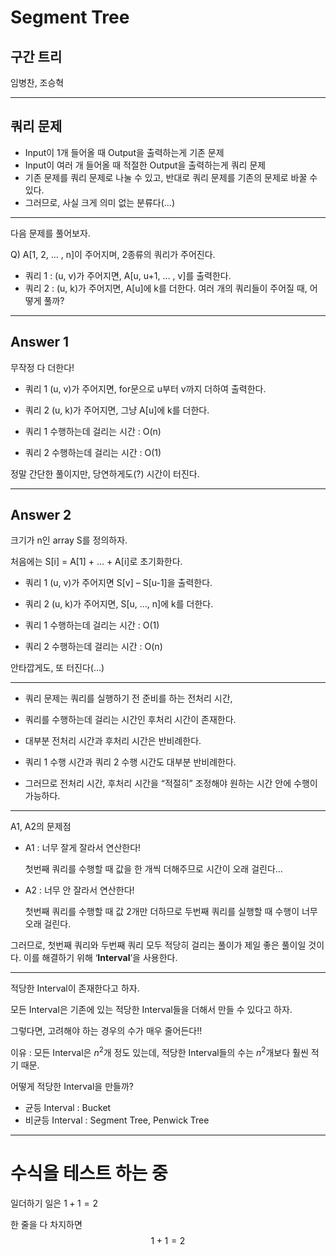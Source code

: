 # Segment Tree
## 구간 트리

임병찬, 조승혁

---

## 쿼리 문제

- Input이 1개 들어올 때 Output을 출력하는게 기존 문제
- Input이 여러 개 들어올 때 적절한 Output을 출력하는게 쿼리 문제
- 기존 문제를 쿼리 문제로 나눌 수 있고, 반대로 쿼리 문제를 기존의 문제로 바꿀 수 있다.
- 그러므로, 사실 크게 의미 없는 분류다(…)

---

다음 문제를 풀어보자.

Q) A[1, 2, … , n]이 주어지며, 2종류의 쿼리가 주어진다.
- 쿼리 1 : (u, v)가 주어지면, A[u, u+1, … , v]를 출력한다.
- 쿼리 2 : (u, k)가 주어지면, A[u]에 k를 더한다. 
여러 개의 쿼리들이 주어질 때, 어떻게 풀까?

---

## Answer 1

무작정 다 더한다! 

- 쿼리 1 (u, v)가 주어지면, for문으로 u부터 v까지 더하여 출력한다.

- 쿼리 2 (u, k)가 주어지면, 그냥 A[u]에 k를 더한다.

- 쿼리 1 수행하는데 걸리는 시간 : O(n)

- 쿼리 2 수행하는데 걸리는 시간 : O(1)

정말 간단한 풀이지만, 당연하게도(?) 시간이 터진다.

---

## Answer 2
크기가 n인 array S를 정의하자. 

처음에는 S[i] = A[1] + … + A[i]로 초기화한다.

- 쿼리 1 (u, v)가 주어지면 S[v] – S[u-1]을 출력한다.

- 쿼리 2 (u, k)가 주어지면, S[u, …, n]에 k를 더한다.

- 쿼리 1 수행하는데 걸리는 시간 : O(1)

- 쿼리 2 수행하는데 걸리는 시간 : O(n)

안타깝게도, 또 터진다(…)



---

- 쿼리 문제는 쿼리를 실행하기 전 준비를 하는 전처리 시간, 

- 쿼리를 수행하는데 걸리는 시간인 후처리 시간이 존재한다.

- 대부분 전처리 시간과 후처리 시간은 반비례한다.

- 쿼리 1 수행 시간과 쿼리 2 수행 시간도 대부분 반비례한다.

- 그러므로 전처리 시간, 후처리 시간을 “적절히” 조정해야 원하는 시간 안에 수행이 가능하다.

---

A1, A2의 문제점
- A1 : 너무 잘게 잘라서 연산한다!

  첫번째 쿼리를 수행할 때 값을 한 개씩 더해주므로 시간이 오래 걸린다…

- A2 : 너무 안 잘라서 연산한다!

  첫번째 쿼리를 수행할 때 값 2개만 더하므로 두번째 쿼리를 실행할 때 수행이 너무 오래 걸린다.

그러므로, 첫번째 쿼리와 두번째 쿼리 모두 적당히 걸리는 풀이가 제일 좋은 풀이일 것이다.
이를 해결하기 위해 ‘**Interval**’을 사용한다.

---

적당한 Interval이 존재한다고 하자.

모든 Interval은 기존에 있는 적당한 Interval들을 더해서 만들 수 있다고 하자.

그렇다면, 고려해야 하는 경우의 수가 매우 줄어든다!!

이유 : 모든 Interval은 $n^2$개 정도 있는데, 적당한 Interval들의 수는 $n^2$개보다 훨씬 적기 때문.

어떻게 적당한 Interval을 만들까?

- 균등 Interval : Bucket
- 비균등 Interval : Segment Tree, Penwick Tree

---

# 수식을 테스트 하는 중

일더하기 일은 $1+1=2$

한 줄을 다 차지하면 
$$1+1=2$$
